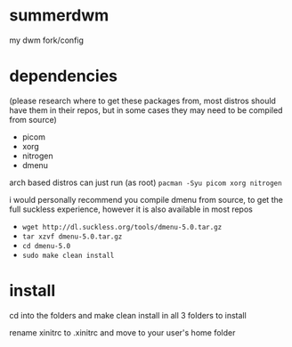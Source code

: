 # summerdwm
my dwm fork/config

# dependencies
(please research where to get these packages from, most distros should have them in their repos, but in some cases they may need to be compiled from source)
- picom
- xorg
- nitrogen
- dmenu

arch based distros can just run (as root)
``pacman -Syu picom xorg nitrogen``

i would personally recommend you compile dmenu from source, to get the full suckless experience, however it is also available in most repos

- `wget http://dl.suckless.org/tools/dmenu-5.0.tar.gz`
- `tar xzvf dmenu-5.0.tar.gz`
- `cd dmenu-5.0`
- `sudo make clean install`

# install
cd into the folders and make clean install in all 3 folders to install

rename xinitrc to .xinitrc and move to your user's home folder
